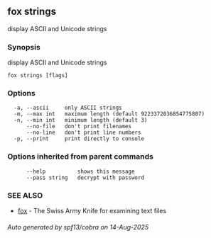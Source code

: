 ## fox strings

display ASCII and Unicode strings

### Synopsis

display ASCII and Unicode strings

```
fox strings [flags]
```

### Options

```
  -a, --ascii     only ASCII strings
  -m, --max int   maximum length (default 9223372036854775807)
  -n, --min int   minimum length (default 3)
      --no-file   don't print filenames
      --no-line   don't print line numbers
  -p, --print     print directly to console
```

### Options inherited from parent commands

```
      --help          shows this message
      --pass string   decrypt with password
```

### SEE ALSO

* [fox](fox.md)	 - The Swiss Army Knife for examining text files

###### Auto generated by spf13/cobra on 14-Aug-2025
